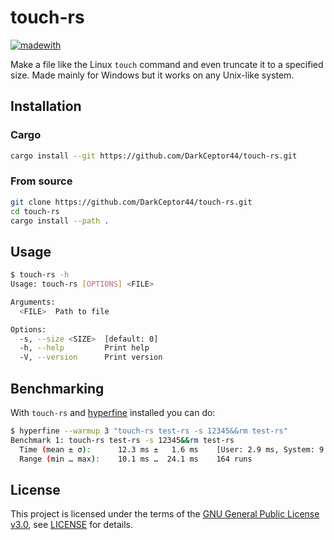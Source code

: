# touch-rs

[![madewith](https://forthebadge.com/images/badges/made-with-rust.svg)](https://forthebadge.com)

Make a file like the Linux `touch` command and even truncate it to a specified size. Made mainly for Windows but it works on any Unix-like system.

## Installation

### Cargo

```bash
cargo install --git https://github.com/DarkCeptor44/touch-rs.git
```

### From source

```bash
git clone https://github.com/DarkCeptor44/touch-rs.git
cd touch-rs
cargo install --path .
```

## Usage

```bash
$ touch-rs -h
Usage: touch-rs [OPTIONS] <FILE>

Arguments:
  <FILE>  Path to file

Options:
  -s, --size <SIZE>  [default: 0]
  -h, --help         Print help
  -V, --version      Print version
```

## Benchmarking

With `touch-rs` and [hyperfine](https://github.com/sharkdp/hyperfine) installed you can do:

```bash
$ hyperfine --warmup 3 "touch-rs test-rs -s 12345&&rm test-rs"
Benchmark 1: touch-rs test-rs -s 12345&&rm test-rs
  Time (mean ± σ):      12.3 ms ±   1.6 ms    [User: 2.9 ms, System: 9.6 ms]
  Range (min … max):    10.1 ms …  24.1 ms    164 runs
```

## License

This project is licensed under the terms of the [GNU General Public License v3.0](https://www.gnu.org/licenses/gpl-3.0.html), see [LICENSE](LICENSE) for details.
